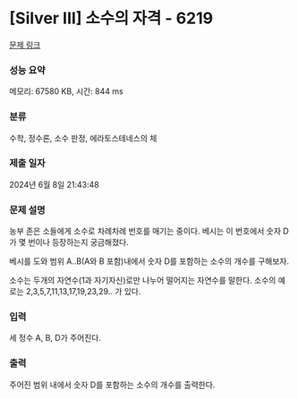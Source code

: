 # [Silver III] 소수의 자격 - 6219 

[문제 링크](https://www.acmicpc.net/problem/6219) 

### 성능 요약

메모리: 67580 KB, 시간: 844 ms

### 분류

수학, 정수론, 소수 판정, 에라토스테네스의 체

### 제출 일자

2024년 6월 8일 21:43:48

### 문제 설명

<p>농부 존은 소들에게 소수로 차례차례 번호를 매기는 중이다. 베시는 이 번호에서 숫자 D가 몇 번이나 등장하는지 궁금해졌다.</p>

<p>베시를 도와 범위 A..B(A와 B 포함)내에서 숫자 D를 포함하는 소수의 개수를 구해보자.</p>

<p>소수는 두개의 자연수(1과 자기자신)로만 나누어 떨어지는 자연수를 말한다. 소수의 예로는 2,3,5,7,11,13,17,19,23,29.. 가 있다.</p>

### 입력 

 <p>세 정수 A, B, D가 주어진다.</p>

### 출력 

 <p>주어진 범위 내에서 숫자 D를 포함하는 소수의 개수를 출력한다.<a id="comment-47207"></a></p>

